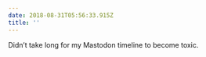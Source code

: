 ```yaml
---
date: 2018-08-31T05:56:33.915Z
title: ''
---
```

Didn’t take long for my Mastodon timeline to become toxic.

